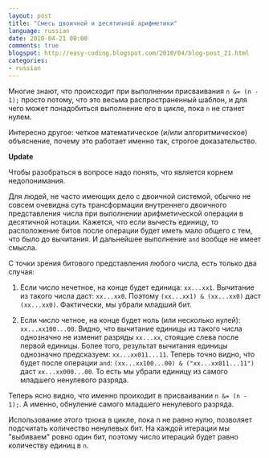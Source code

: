 ```yaml
---
layout: post
title: "Смесь двоичной и десятичной арифметики"
language: russian
date: 2010-04-21 00:00
comments: true
blogspot: http://easy-coding.blogspot.com/2010/04/blog-post_21.html
categories:
- russian
---
```

Многие знают, что происходит при выполнении присваивания `n &= (n - 1);` просто потому, что это весьма распространенный шаблон, и для чего может понадобиться выполнение его в цикле, пока `n` не станет нулем.

Интересно другое: четкое математическое (и/или алгоритмическое) объяснение, почему это работает именно так, строгое доказательство.

**Update**

Чтобы разобраться в вопросе надо понять, что является корнем недопонимания.

Для людей, не часто имеющих дело с двоичной системой, обычно не совсем очевидна суть трансформации внутреннего двоичного представления числа при выполнении арифметической операции в десятичной нотации. Кажется, что если вычесть единицу, то расположение битов после операции будет иметь мало общего с тем, что было до вычитания. И дальнейшее выполнение `and` вообще не имеет смысла.

С точки зрения битового представления любого числа, есть только два случая:

1. Если число нечетное, на конце будет единица: `xx...xx1`. Вычитание из такого числа даст: `хх...хх0`. Поэтому `(xx...xx1) & (xx...xx0)` даст `(xx...xx0)`. Фактически, мы убрали младший бит.

2. Если число четное, на конце будет ноль (или несколько нулей): `xx...xx100...00`. Видно, что вычитание единицы из такого числа однозначно не изменит разряды `xx...xx`, стоящие слева после первой единицы. Более того, результат вычитания единицы однозначно предсказуем: `xx...xx011...11`. Теперь точно видно, что будет после операции `and`: `(xx...xx100...00) & ("xx...xx011...11")` даст `xx...xx000...00`. То есть мы убрали единицу из самого младшего ненулевого разряда.

Теперь ясно видно, что именно проиходит в присваивании `n &= (n - 1);`. А именно, обнуление самого младшего ненулевого разряда.

Использование этого трюка в цикле, пока n не равно нулю, позволяет подсчитать количество ненулевых бит. На каждой итерации мы "выбиваем" ровно один бит, поэтому число итераций будет равно количеству единиц в `n`.
